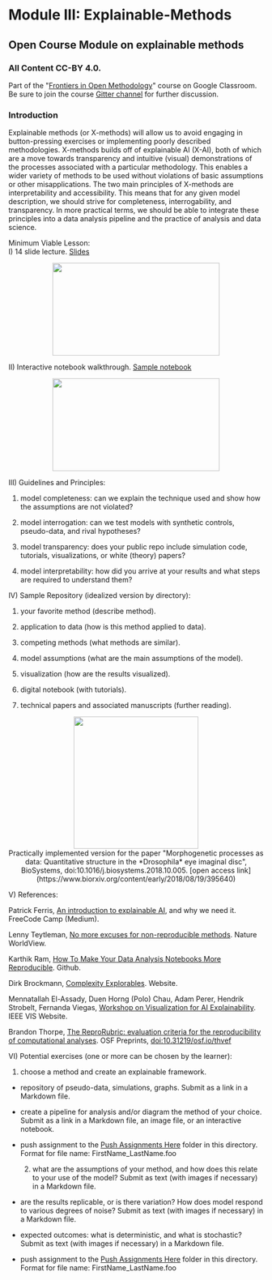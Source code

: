 # Module III: Explainable-Methods

## Open Course Module on explainable methods   
### All Content CC-BY 4.0.  

Part of the "[Frontiers in Open Methodology](https://classroom.google.com/u/1/c/NTg0NTkyMjE0Njda)" course on Google Classroom. Be sure to join the course [Gitter channel](https://gitter.im/OrthogonalLabEd/community) for further discussion.  

### Introduction
Explainable methods (or X-methods) will allow us to avoid engaging in button-pressing exercises or implementing poorly described methodologies. X-methods builds off of explainable AI (X-AI), both of which are a move towards transparency and intuitive (visual) demonstrations of the processes associated with a particular methodology. This enables a wider variety of methods to be used without violations of basic assumptions or other misapplications. The two main principles of X-methods are interpretability and accessibility. This means that for any given model description, we should strive for completeness, interrogability, and transparency. In more practical terms, we should be able to integrate these principles into a data analysis pipeline and the practice of analysis and data science.

Minimum Viable Lesson:  
I) 14 slide lecture.  [Slides](https://github.com/Orthogonal-Research-Lab/Module-III-Explainable-Methods/blob/master/Version%201/explainable-methods.md)  

<p align="center">
  <img width="330" height="183" src="https://user-images.githubusercontent.com/38323286/86498657-68b3cf00-bd4c-11ea-98ac-37e086dfffda.png"><br>
</p>

II) Interactive notebook walkthrough.  [Sample notebook](https://----)  

<p align="center">
  <img width="330" height="183" src="https://user-images.githubusercontent.com/38323286/49682437-e1bc4900-fa79-11e8-9b7e-f1a8779339b7.png"><br>
</p>

III) Guidelines and Principles:  

  1) model completeness: can we explain the technique used and show how the assumptions are not violated?

  2) model interrogation: can we test models with synthetic controls, pseudo-data, and rival hypotheses?

  3) model transparency: does your public repo include simulation code, tutorials, visualizations, or white (theory) papers?  

  4) model interpretability: how did you arrive at your results and what steps are required to understand them?  
  
IV) Sample Repository (idealized version by directory):  

  1) your favorite method (describe method).  
  
  2) application to data (how is this method applied to data).  
  
  3) competing methods (what methods are similar).  
  
  4) model assumptions (what are the main assumptions of the model).  
  
  5) visualization (how are the results visualized).  
  
  6) digital notebook (with tutorials).  
  
  7) technical papers and associated manuscripts (further reading).  
  
<p align="center">
  <img width="246" height="261" src="https://user-images.githubusercontent.com/38323286/86498622-3dc97b00-bd4c-11ea-8d11-674edfdcb859.png"><br>
Practically implemented version for the paper "Morphogenetic processes as data: Quantitative structure in the *Drosophila* eye imaginal disc", BioSystems, doi:10.1016/j.biosystems.2018.10.005. [open access link](https://www.biorxiv.org/content/early/2018/08/19/395640)
</p>

V) References:

Patrick Ferris, [An introduction to explainable AI](https://medium.freecodecamp.org/an-introduction-to-explainable-ai-and-why-we-need-it-a326417dd000), and why we need it. FreeCode Camp (Medium).

Lenny Teytleman, [No more excuses for non-reproducible methods](https://www.nature.com/articles/d41586-018-06008-w). Nature WorldView.

Karthik Ram, [How To Make Your Data Analysis Notebooks More Reproducible](https://github.com/karthik/rstudio2019). Github.

Dirk Brockmann, [Complexity Explorables](https://www.complexity-explorables.org/explorables). Website.  

Mennatallah El-Assady, Duen Horng (Polo) Chau, Adam Perer, Hendrik Strobelt, Fernanda Viegas, [Workshop on Visualization for AI Explainability](http://visxai.io/). IEEE VIS Website.  

Brandon Thorpe, [The ReproRubric: evaluation criteria for the reproducibility of computational analyses](https://osf.io/thvef/). OSF Preprints, [doi:10.31219/osf.io/thvef](https://osf.io/thvef/)

VI) Potential exercises (one or more can be chosen by the learner):
  
   1) choose a method and create an explainable framework.
     
* repository of pseudo-data, simulations, graphs. Submit as a link in a Markdown file.
   
* create a pipeline for analysis and/or diagram the method of your choice. Submit as a link in a Markdown file, an image file, or an interactive notebook.
     
* push assignment to the [Push Assignments Here](https://github.com/Orthogonal-Research-Lab/Module-III-Explainable-Methods/tree/master/Push%20Assignments%20Here) folder in this directory. Format for file name: FirstName_LastName.foo

   2) what are the assumptions of your method, and how does this relate to your use of the model? Submit as text (with images if necessary) in a Markdown file.
     
* are the results replicable, or is there variation? How does model respond to various degrees of noise? Submit as text (with images if necessary) in a Markdown file.
   
* expected outcomes: what is deterministic, and what is stochastic? Submit as text (with images if necessary) in a Markdown file.

* push assignment to the [Push Assignments Here](https://github.com/Orthogonal-Research-Lab/Module-III-Explainable-Methods/tree/master/Push%20Assignments%20Here) folder in this directory. Format for file name: FirstName_LastName.foo
